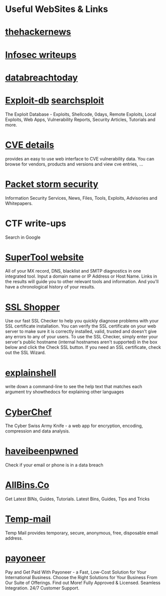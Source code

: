 # Useful WebSites & Links  

# [thehackernews](https://thehackernews.com/)
# [Infosec writeups](https://infosecwriteups.com/)
# [databreachtoday](https://www.databreachtoday.com/)
# [Exploit-db](https://www.exploit-db.com/) [searchsploit](https://www.exploit-db.com/searchsploit)
The Exploit Database - Exploits, Shellcode, 0days, Remote Exploits, Local Exploits, Web Apps, Vulnerability Reports, Security Articles, Tutorials and more.
# [CVE details](https://www.cvedetails.com/)
 provides an easy to use web interface to CVE vulnerability data. You can browse for vendors, products and versions and view cve entries, ...
# [Packet storm security](https://packetstormsecurity.com/)
Information Security Services, News, Files, Tools, Exploits, Advisories and Whitepapers.
# CTF write-ups
Search in Google

# [SuperTool website](https://mxtoolbox.com/SuperTool.aspx)
 All of your MX record, DNS, blacklist and SMTP diagnostics in one integrated tool.  Input a domain name or IP Address or Host Name. Links in the results will guide you to other relevant tools and information.  And you'll have a chronological history of your results. 
# [SSL Shopper](https://www.sslshopper.com/ssl-checker.html)
Use our fast SSL Checker to help you quickly diagnose problems with your SSL certificate installation. You can verify the SSL certificate on your web server to make sure it is correctly installed, valid, trusted and doesn't give any errors to any of your users. To use the SSL Checker, simply enter your server's public hostname (internal hostnames aren't supported) in the box below and click the Check SSL button. If you need an SSL certificate, check out the SSL Wizard.
# [explainshell](https://explainshell.com/)
write down a command-line to see the help text that matches each argument
try showthedocs for explaining other languages
# [CyberChef](https://gchq.github.io/CyberChef/)
The Cyber Swiss Army Knife - a web app for encryption, encoding, compression and data analysis.
# [haveibeenpwned](https://haveibeenpwned.com/)
Check if your email or phone is in a data breach

# [AllBins.Co](https://allbins.co/)
Get Latest BINs, Guides, Tutorials.
Latest Bins, Guides, Tips and Tricks

# [Temp-mail](https://temp-mail.org/en/)
Temp Mail provides temporary, secure, anonymous, free, disposable email address.

# [payoneer](https://discover.payoneer.com/get-paid/own-tomorrow?utm_medium=cpc&utm_source=google&utm_campaign=Reg_SE_B2B_SAM_MA_Brand_MF&utm_content=Payoneer_-_Exact_-_EN&utm_term=payoneer&utm_placement=&CampaignID=19619582549&keyword=payoneer&device=c&utm_agid=144223964863&creative=646340095370&gclid=Cj0KCQjw27mhBhC9ARIsAIFsETEWRPZ7fDSbG8q5dQf3ITidCSVybjX8RxxL5o7-H7PuRuGsaEG87tkaAmvuEALw_wcB)
Pay and Get Paid With Payoneer - a Fast, Low-Cost Solution for Your International Business. Choose the Right Solutions for Your Business From Our Suite of Offerings. Find out More! Fully Approved & Licensed. Seamless Integration. 24/7 Customer Support.
